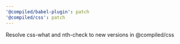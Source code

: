 ```yaml
---
'@compiled/babel-plugin': patch
'@compiled/css': patch
---
```


Resolve css-what and nth-check to new versions in @compiled/css
